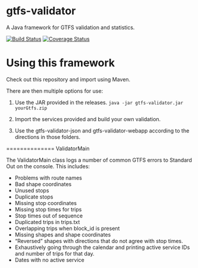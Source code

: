 gtfs-validator
==============

A Java framework for GTFS validation and statistics.

[![Build Status](https://travis-ci.org/laidig/gtfs-validator.svg?branch=master)](https://travis-ci.org/laidig/gtfs-validator) [![Coverage Status](https://coveralls.io/repos/github/laidig/gtfs-validator/badge.svg?branch=master)](https://coveralls.io/github/laidig/gtfs-validator?branch=master)

Using this framework
==============
Check out this repository and import using Maven.

There are then multiple options for use:


1. Use the JAR provided in the releases. `java -jar gtfs-validator.jar yourGtfs.zip`

2. Import the services provided and build your own validation.

3. Use the gtfs-validator-json and gtfs-validator-webapp according to the directions in those folders. 

==============
ValidatorMain

The ValidatorMain class logs a number of common GTFS errors to Standard Out on the console. This includes:

 * Problems with route names
 * Bad shape coordinates
 * Unused stops
 * Duplicate stops
 * Missing stop coordinates
 * Missing stop times for trips
 * Stop times out of sequence
 * Duplicated trips in trips.txt
 * Overlapping trips when block_id is present
 * Missing shapes and shape coordinates
 * “Reversed” shapes with directions that do not agree with stop times.
 * Exhaustively going through the calendar and printing active service IDs and number of trips for that day.
 * Dates with no active service
